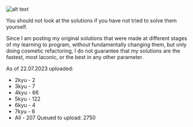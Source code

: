 ![alt text](https://www.codewars.com/users/Krillan/badges/large?theme=light)

You should not look at the solutions if you have not tried to solve them yourself.

Since I am posting my original solutions that were made at different stages of my learning to program, without fundamentally changing them, but only doing cosmetic refactoring, I do not guarantee that my solutions are the fastest, most laconic, or the best in any other parameter.

As of 22.07.2023 uploaded:
+ 2kyu - 2
+ 3kyu - 7
+ 4kyu - 66
+ 5kyu - 122
+ 6kyu - 4
+ 7kyu - 6
+ All  - 207
Queued to upload: 2750
